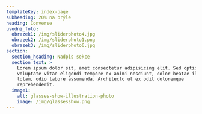 ```yaml
---
templateKey: index-page
subheading: 20% na brýle
heading: Converse
uvodni_foto:
  obrazek1: /img/sliderphoto4.jpg
  obrazek2: /img/sliderphoto1.png
  obrazek3: /img/sliderphoto6.jpg
section:
  section_heading: Nadpis sekce
  section_text: >
    Lorem ipsum dolor sit, amet consectetur adipisicing elit. Sed optio
    voluptate vitae eligendi tempore ex animi nesciunt, dolor beatae illum
    totam, odio labore assumenda. Architecto ut ex odit doloremque
    reprehenderit.
  image1:
    alt: glasses-show-illustration-photo
    image: /img/glassesshow.png
---
```

